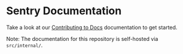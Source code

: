 # Sentry Documentation

Take a look at our [Contributing to Docs](https://docs.sentry.io/internal/) documentation to get started.

Note: The documentation for this repository is self-hosted via `src/internal/`.
